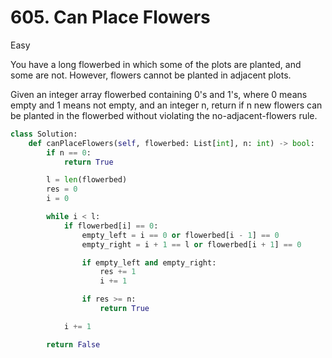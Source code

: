 # 605. Can Place Flowers

Easy

You have a long flowerbed in which some of the plots are planted, and some are not. However, flowers cannot be planted in adjacent plots.

Given an integer array flowerbed containing 0's and 1's, where 0 means empty and 1 means not empty, and an integer n, return if n new flowers can be planted in the flowerbed without violating the no-adjacent-flowers rule.

```python
class Solution:
    def canPlaceFlowers(self, flowerbed: List[int], n: int) -> bool:
        if n == 0:
            return True

        l = len(flowerbed)
        res = 0
        i = 0

        while i < l:
            if flowerbed[i] == 0:
                empty_left = i == 0 or flowerbed[i - 1] == 0
                empty_right = i + 1 == l or flowerbed[i + 1] == 0

                if empty_left and empty_right:
                    res += 1
                    i += 1

                if res >= n:
                    return True

            i += 1

        return False
```
